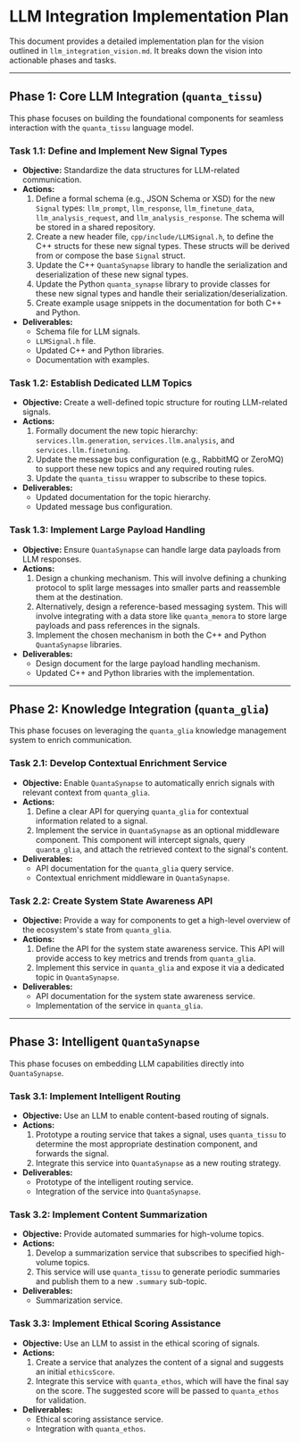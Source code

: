 # LLM Integration Implementation Plan

This document provides a detailed implementation plan for the vision outlined in `llm_integration_vision.md`. It breaks down the vision into actionable phases and tasks.

---

## Phase 1: Core LLM Integration (`quanta_tissu`)

This phase focuses on building the foundational components for seamless interaction with the `quanta_tissu` language model.

### Task 1.1: Define and Implement New Signal Types

*   **Objective:** Standardize the data structures for LLM-related communication.
*   **Actions:**
    1.  Define a formal schema (e.g., JSON Schema or XSD) for the new `Signal` types: `llm_prompt`, `llm_response`, `llm_finetune_data`, `llm_analysis_request`, and `llm_analysis_response`. The schema will be stored in a shared repository.
    2.  Create a new header file, `cpp/include/LLMSignal.h`, to define the C++ structs for these new signal types. These structs will be derived from or compose the base `Signal` struct.
    3.  Update the C++ `QuantaSynapse` library to handle the serialization and deserialization of these new signal types.
    4.  Update the Python `quanta_synapse` library to provide classes for these new signal types and handle their serialization/deserialization.
    5.  Create example usage snippets in the documentation for both C++ and Python.
*   **Deliverables:**
    *   Schema file for LLM signals.
    *   `LLMSignal.h` file.
    *   Updated C++ and Python libraries.
    *   Documentation with examples.

### Task 1.2: Establish Dedicated LLM Topics

*   **Objective:** Create a well-defined topic structure for routing LLM-related signals.
*   **Actions:**
    1.  Formally document the new topic hierarchy: `services.llm.generation`, `services.llm.analysis`, and `services.llm.finetuning`.
    2.  Update the message bus configuration (e.g., RabbitMQ or ZeroMQ) to support these new topics and any required routing rules.
    3.  Update the `quanta_tissu` wrapper to subscribe to these topics.
*   **Deliverables:**
    *   Updated documentation for the topic hierarchy.
    *   Updated message bus configuration.

### Task 1.3: Implement Large Payload Handling

*   **Objective:** Ensure `QuantaSynapse` can handle large data payloads from LLM responses.
*   **Actions:**
    1.  Design a chunking mechanism. This will involve defining a chunking protocol to split large messages into smaller parts and reassemble them at the destination.
    2.  Alternatively, design a reference-based messaging system. This will involve integrating with a data store like `quanta_memora` to store large payloads and pass references in the signals.
    3.  Implement the chosen mechanism in both the C++ and Python `QuantaSynapse` libraries.
*   **Deliverables:**
    *   Design document for the large payload handling mechanism.
    *   Updated C++ and Python libraries with the implementation.

---

## Phase 2: Knowledge Integration (`quanta_glia`)

This phase focuses on leveraging the `quanta_glia` knowledge management system to enrich communication.

### Task 2.1: Develop Contextual Enrichment Service

*   **Objective:** Enable `QuantaSynapse` to automatically enrich signals with relevant context from `quanta_glia`.
*   **Actions:**
    1.  Define a clear API for querying `quanta_glia` for contextual information related to a signal.
    2.  Implement the service in `QuantaSynapse` as an optional middleware component. This component will intercept signals, query `quanta_glia`, and attach the retrieved context to the signal's content.
*   **Deliverables:**
    *   API documentation for the `quanta_glia` query service.
    *   Contextual enrichment middleware in `QuantaSynapse`.

### Task 2.2: Create System State Awareness API

*   **Objective:** Provide a way for components to get a high-level overview of the ecosystem's state from `quanta_glia`.
*   **Actions:**
    1.  Define the API for the system state awareness service. This API will provide access to key metrics and trends from `quanta_glia`.
    2.  Implement this service in `quanta_glia` and expose it via a dedicated topic in `QuantaSynapse`.
*   **Deliverables:**
    *   API documentation for the system state awareness service.
    *   Implementation of the service in `quanta_glia`.

---

## Phase 3: Intelligent `QuantaSynapse`

This phase focuses on embedding LLM capabilities directly into `QuantaSynapse`.

### Task 3.1: Implement Intelligent Routing

*   **Objective:** Use an LLM to enable content-based routing of signals.
*   **Actions:**
    1.  Prototype a routing service that takes a signal, uses `quanta_tissu` to determine the most appropriate destination component, and forwards the signal.
    2.  Integrate this service into `QuantaSynapse` as a new routing strategy.
*   **Deliverables:**
    *   Prototype of the intelligent routing service.
    *   Integration of the service into `QuantaSynapse`.

### Task 3.2: Implement Content Summarization

*   **Objective:** Provide automated summaries for high-volume topics.
*   **Actions:**
    1.  Develop a summarization service that subscribes to specified high-volume topics.
    2.  This service will use `quanta_tissu` to generate periodic summaries and publish them to a new `.summary` sub-topic.
*   **Deliverables:**
    *   Summarization service.

### Task 3.3: Implement Ethical Scoring Assistance

*   **Objective:** Use an LLM to assist in the ethical scoring of signals.
*   **Actions:**
    1.  Create a service that analyzes the content of a signal and suggests an initial `ethicsScore`.
    2.  Integrate this service with `quanta_ethos`, which will have the final say on the score. The suggested score will be passed to `quanta_ethos` for validation.
*   **Deliverables:**
    *   Ethical scoring assistance service.
    *   Integration with `quanta_ethos`.
